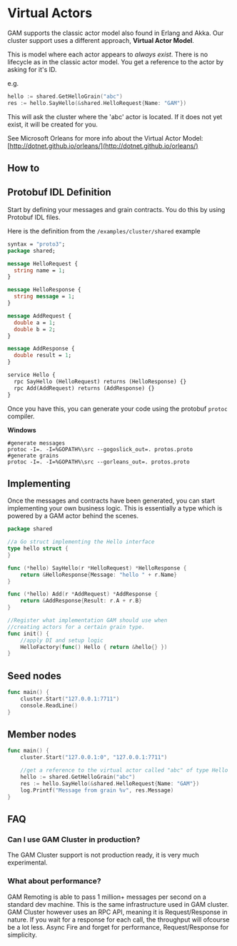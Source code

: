 # Virtual Actors

GAM supports the classic actor model also found in Erlang and Akka.
Our cluster support uses a different approach, **Virtual Actor Model**.

This is model where each actor appears to *always exist*.
There is no lifecycle as in the classic actor model.
You get a reference to the actor by asking for it's ID.

e.g.
```go
hello := shared.GetHelloGrain("abc")
res := hello.SayHello(&shared.HelloRequest{Name: "GAM"})
```
This will ask the cluster where the 'abc' actor is located.
If it does not yet exist, it will be created for you.

See Microsoft Orleans for more info about the Virtual Actor Model:
[http://dotnet.github.io/orleans/](http://dotnet.github.io/orleans/)

## How to

## Protobuf IDL Definition

Start by defining your messages and grain contracts.
You do this by using Protobuf IDL files.

Here is the definition from the `/examples/cluster/shared` example

```proto
syntax = "proto3";
package shared;

message HelloRequest {
  string name = 1;
}

message HelloResponse {
  string message = 1;
}

message AddRequest {
  double a = 1;
  double b = 2;
}

message AddResponse {
  double result = 1;
}

service Hello {
  rpc SayHello (HelloRequest) returns (HelloResponse) {} 
  rpc Add(AddRequest) returns (AddResponse) {}
}
```

Once you have this, you can generate your code using the protobuf `protoc` compiler.

**Windows**
```batch
#generate messages
protoc -I=. -I=%GOPATH%\src --gogoslick_out=. protos.proto
#generate grains 
protoc -I=. -I=%GOPATH%\src --gorleans_out=. protos.proto 
```

## Implementing

Once the messages and contracts have been generated, you can start implementing your own business logic.
This is essentially a type which is powered by a GAM actor behind the scenes.

```go
package shared

//a Go struct implementing the Hello interface
type hello struct {
}

func (*hello) SayHello(r *HelloRequest) *HelloResponse {
	return &HelloResponse{Message: "hello " + r.Name}
}

func (*hello) Add(r *AddRequest) *AddResponse {
	return &AddResponse{Result: r.A + r.B}
}

//Register what implementation GAM should use when 
//creating actors for a certain grain type.
func init() {
	//apply DI and setup logic
	HelloFactory(func() Hello { return &hello{} })
}
```

## Seed nodes

```go
func main() {
    cluster.Start("127.0.0.1:7711")
    console.ReadLine()
}
```

## Member nodes

```go
func main() {
	cluster.Start("127.0.0.1:0", "127.0.0.1:7711")

    //get a reference to the virtual actor called "abc" of type Hello
	hello := shared.GetHelloGrain("abc")
	res := hello.SayHello(&shared.HelloRequest{Name: "GAM"})
	log.Printf("Message from grain %v", res.Message)
}
```

## FAQ

### Can I use GAM Cluster in production?

The GAM Cluster support is not production ready, it is very much experimental.

### What about performance?

GAM Remoting is able to pass 1 million+ messages per second on a standard dev machine.
This is the same infrastructure used in GAM cluster.
GAM Cluster however uses an RPC API, meaning it is Request/Response in nature.
If you wait for a response for each call, the throughput will ofcourse be a lot less.
Async Fire and forget for performance, Request/Response for simplicity.

